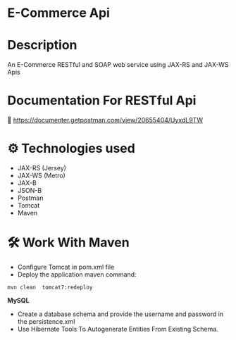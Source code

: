 # E-Commerce Api

# Description
An E-Commerce RESTful and SOAP web service using JAX-RS and JAX-WS Apis 

# Documentation For RESTful Api 

📧 https://documenter.getpostman.com/view/20655404/UyxdL9TW

# ⚙ Technologies used
* JAX-RS (Jersey)
* JAX-WS (Metro)
* JAX-B
* JSON-B
* Postman
* Tomcat
* Maven
# 🛠 Work With Maven
* Configure Tomcat in pom.xml file 
* Deploy the application maven command:
```
mvn clean  tomcat7:redeploy
```



 **MySQL**
* Create a database schema and provide the username and password in the persistence.xml
* Use Hibernate Tools To Autogenerate Entities From Existing Schema.


